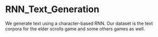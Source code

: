 # RNN_Text_Generation
We generate text using a character-based RNN. Our dataset is the text corpora for the elder scrolls game and some others games as well.
